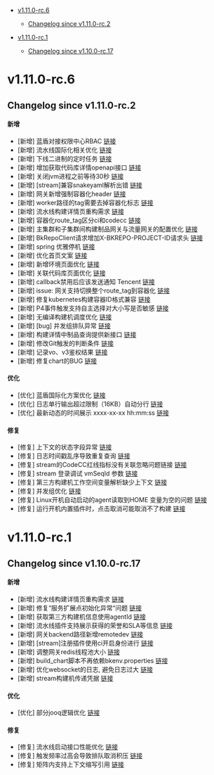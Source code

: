 <!-- BEGIN MUNGE: GENERATED_TOC -->
- [v1.11.0-rc.6](#v1110-rc6)
   - [Changelog since v1.11.0-rc.2](#changelog-since-v1110-rc2)

- [v1.11.0-rc.1](#v1110-rc1)
   - [Changelog since v1.10.0-rc.17](#changelog-since-v1100-rc17)

<!-- END MUNGE: GENERATED_TOC -->



<!-- NEW RELEASE NOTES ENTRY -->
# v1.11.0-rc.6
## Changelog since v1.11.0-rc.2
#### 新增
- [新增] 蓝盾对接权限中心RBAC [链接](http://github.com/TencentBlueKing/bk-ci/issues/7794)
- [新增] 流水线国际化相关优化 [链接](http://github.com/TencentBlueKing/bk-ci/issues/8683)
- [新增] 下线二进制的定时任务 [链接](http://github.com/TencentBlueKing/bk-ci/issues/8888)
- [新增] 增加获取代码库详情openapi接口 [链接](http://github.com/TencentBlueKing/bk-ci/issues/8850)
- [新增] 关闭jvm进程之前等待30秒 [链接](http://github.com/TencentBlueKing/bk-ci/issues/8875)
- [新增] [stream]兼容snakeyaml解析出错 [链接](http://github.com/TencentBlueKing/bk-ci/issues/8823)
- [新增] 网关新增强制容器化header [链接](http://github.com/TencentBlueKing/bk-ci/issues/8863)
- [新增] worker路径的tag需要去掉容器化标志 [链接](http://github.com/TencentBlueKing/bk-ci/issues/8869)
- [新增] 流水线构建详情页重构需求 [链接](http://github.com/TencentBlueKing/bk-ci/issues/7983)
- [新增] 容器化route_tag区分ci和codecc [链接](http://github.com/TencentBlueKing/bk-ci/issues/8848)
- [新增] 主集群和子集群间构建制品网关与流量网关的配置优化 [链接](http://github.com/TencentBlueKing/bk-ci/issues/8505)
- [新增] BkRepoClient请求增加X-BKREPO-PROJECT-ID请求头 [链接](http://github.com/TencentBlueKing/bk-ci/issues/8814)
- [新增] spring 优雅停机 [链接](http://github.com/TencentBlueKing/bk-ci/issues/8833)
- [新增] 优化首页文案 [链接](http://github.com/TencentBlueKing/bk-ci/issues/8612)
- [新增] 新增环境页面优化 [链接](http://github.com/TencentBlueKing/bk-ci/issues/8622)
- [新增] 关联代码库页面优化 [链接](http://github.com/TencentBlueKing/bk-ci/issues/8621)
- [新增] callback禁用后应该发送通知 Tencent [链接](http://github.com/TencentBlueKing/bk-ci/issues/7939)
- [新增] issue: 网关支持切换整个route_tag到容器化 [链接](http://github.com/TencentBlueKing/bk-ci/issues/8827)
- [新增] 修复kubernetes构建容器ID格式兼容 [链接](http://github.com/TencentBlueKing/bk-ci/issues/8811)
- [新增] P4事件触发支持自主选择对大小写是否敏感 [链接](http://github.com/TencentBlueKing/bk-ci/issues/8540)
- [新增] 无编译构建机调度优化 [链接](http://github.com/TencentBlueKing/bk-ci/issues/8692)
- [新增] [bug] 并发组排队异常 [链接](http://github.com/TencentBlueKing/bk-ci/issues/8794)
- [新增] 构建详情中制品查询提供新接口 [链接](http://github.com/TencentBlueKing/bk-ci/issues/8097)
- [新增] 修改Git触发的判断条件 [链接](http://github.com/TencentBlueKing/bk-ci/issues/8570)
- [新增] 记录vo、v3鉴权结果 [链接](http://github.com/TencentBlueKing/bk-ci/issues/8500)
- [新增] 修复chart的BUG [链接](http://github.com/TencentBlueKing/bk-ci/issues/8662)

#### 优化
- [优化] 蓝盾国际化方案优化 [链接](http://github.com/TencentBlueKing/bk-ci/issues/8211)
- [优化] 日志单行输出超过限制（16KB）自动分行 [链接](http://github.com/TencentBlueKing/bk-ci/issues/8856)
- [优化] 最新动态的时间展示 xxxx-xx-xx hh:mm:ss [链接](http://github.com/TencentBlueKing/bk-ci/issues/8838)

#### 修复
- [修复] 上下文的状态字段异常 [链接](http://github.com/TencentBlueKing/bk-ci/issues/8861)
- [修复] 日志时间戳乱序导致重复查询 [链接](http://github.com/TencentBlueKing/bk-ci/issues/8804)
- [修复] stream的CodeCC红线指标没有关联忽略问题链接 [链接](http://github.com/TencentBlueKing/bk-ci/issues/8821)
- [修复] stream 登录调试 vmSeqId 参数 [链接](http://github.com/TencentBlueKing/bk-ci/issues/8818)
- [修复] 第三方构建机工作空间变量解析缺少上下文 [链接](http://github.com/TencentBlueKing/bk-ci/issues/8803)
- [修复] 并发组优化 [链接](http://github.com/TencentBlueKing/bk-ci/issues/8809)
- [修复] Linux开机自动启动的agent读取到HOME 变量为空的问题 [链接](http://github.com/TencentBlueKing/bk-ci/issues/8798)
- [修复] 运行开机内置插件时，点击取消可能取消不了构建 [链接](http://github.com/TencentBlueKing/bk-ci/issues/8789)
# v1.11.0-rc.1
## Changelog since v1.10.0-rc.17
#### 新增
- [新增] 流水线构建详情页重构需求 [链接](http://github.com/TencentBlueKing/bk-ci/issues/7983)
- [新增] 修复“服务扩展点初始化异常“问题 [链接](http://github.com/TencentBlueKing/bk-ci/issues/8779)
- [新增] 获取第三方构建机信息使用agentId [链接](http://github.com/TencentBlueKing/bk-ci/issues/8778)
- [新增] 流水线插件支持展示获得的荣誉和SLA等信息 [链接](http://github.com/TencentBlueKing/bk-ci/issues/8114)
- [新增] 网关backend路径新增remotedev [链接](http://github.com/TencentBlueKing/bk-ci/issues/8768)
- [新增] [stream]注册插件使用ci开启身份进行 [链接](http://github.com/TencentBlueKing/bk-ci/issues/8767)
- [新增] 调整网关redis线程池大小 [链接](http://github.com/TencentBlueKing/bk-ci/issues/8763)
- [新增] build_chart脚本不再依赖bkenv.properties [链接](http://github.com/TencentBlueKing/bk-ci/issues/8661)
- [新增] 优化websocket的日志, 避免日志过大 [链接](http://github.com/TencentBlueKing/bk-ci/issues/8756)
- [新增] stream构建机传递凭据 [链接](http://github.com/TencentBlueKing/bk-ci/issues/8466)

#### 优化
- [优化] 部分jooq逻辑优化 [链接](http://github.com/TencentBlueKing/bk-ci/issues/8678)

#### 修复
- [修复] 流水线启动接口性能优化 [链接](http://github.com/TencentBlueKing/bk-ci/issues/8615)
- [修复] 触发频率过高会导致排队取消积压 [链接](http://github.com/TencentBlueKing/bk-ci/issues/8691)
- [修复] 矩阵内支持上下文缩写引用 [链接](http://github.com/TencentBlueKing/bk-ci/issues/8641)
